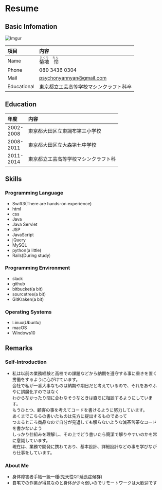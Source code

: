 # Resume
## Basic Infomation
![Imgur](https://i.imgur.com/cjKFatR.jpg)

| 項目 | 内容 | 
|:---|:---|
| Name | <ruby>菊地　怜<rp>（</rp><rt>きくち　れん</rt><rp>）</rp></ruby> |
| Phone | 080 3436 0304 |
| Mail | psychonyannyan@gmail.com |
| Educational | 東京都立工芸高等学校マシンクラフト科卒 |

## Education
| 年度 | 内容 | 
|:---|:---|
| 2002-<br>2008 | 東京都大田区立東調布第三小学校 |
| 2008-<br>2011 | 東京都大田区立大森第七中学校 |
| 2011-<br>2014 | 東京都立工芸高等学校マシンクラフト科 |

## Skills
### Programming Language

* Swift3(There are hands-on experience)
* html
* css
* Java
* Java Servlet
* JSP
* JavaScript
* jQuery
* MySQL
* python(a little)
* Rails(During study)

### Programming Environment

* slack
* github
* bitbucket(a bit)
* sourcetree(a bit)
* GitKraken(a bit)

### Operating Systems
* Linux(Ubuntu)
* macOS
* Windows10

## Remarks
### Self-Introduction
* 私は以前の業務経験と高校での課題などから納期を遵守する事に重きを置く労働をするように心がけています。<br>会社で私が一番大事なものは納期や期日だと考えているので、それをあやふやに誤魔化すのではなく<br>わからなかったり間に合わなそうなときは直ちに相談するようにしています。<br>もうひとつ、顧客の事を考えてコードを書けるように努力しています。<br>あくまでこちらの書いたものは先方に提出するものであって<br>つまるところ商品なので自分が見返しても解らないような滅茶苦茶なコードを書かないよう<br>しっかり仕組みを理解し、その上でどう書いたら簡潔で解りやすいのかを常に意識しています。<br>現在は、業務で開発に携わており、基本設計、詳細設計などの事を学びながら仕事をしています。

### About Me
* 身体障害者手帳一級一種(先天性QT延長症候群)
* 自宅での作業が得意なのと身体が少々弱いのでリモートワークは大歓迎です　
